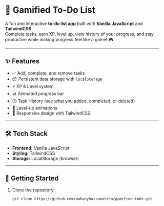 # 🎯 Gamified To-Do List

A fun and interactive **to-do list app** built with **Vanilla JavaScript** and **TailwindCSS**.  
Complete tasks, earn XP, level up, view history of your progress, and stay productive while making progress feel like a game! 🎮

---

## ✨ Features

- ✅ Add, complete, and remove tasks  
- 📦 Persistent data storage with `localStorage`  
- ⚡ XP & Level system  
- 📊 Animated progress bar  
- 🕓 Task History (see what you added, completed, or deleted)  
- 🎉 Level-up animations  
- 📱 Responsive design with TailwindCSS  

---

## 🛠 Tech Stack

- **Frontend:** Vanilla JavaScript  
- **Styling:** TailwindCSS  
- **Storage:** LocalStorage (browser)  

---

## 🚀 Getting Started

1. Clone the repository:

   ```bash
   git clone https://github.com/mahadyhassanutsho/gamified-todo.git
